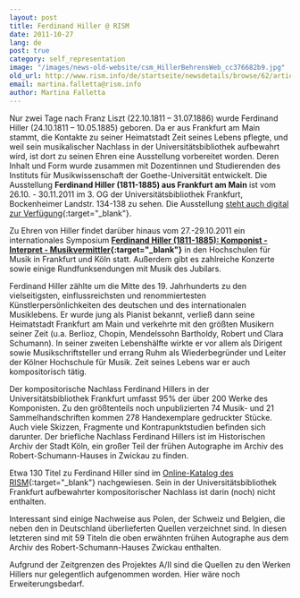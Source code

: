 ```yaml
---
layout: post
title: Ferdinand Hiller @ RISM
date: 2011-10-27
lang: de
post: true
category: self_representation
image: "/images/news-old-website/csm_HillerBehrensWeb_cc376682b9.jpg"
old_url: http://www.rism.info/de/startseite/newsdetails/browse/62/article/64/ferdinand-hiller-rism.html
email: martina.falletta@rism.info
author: Martina Falletta
---
```



Nur zwei Tage nach Franz Liszt (22.10.1811 – 31.07.1886) wurde Ferdinand Hiller (24.10.1811 – 10.05.1885) geboren. Da er aus Frankfurt am Main stammt, die Kontakte zu seiner Heimatstadt Zeit seines Lebens pflegte, und weil sein musikalischer Nachlass in der Universitätsbibliothek aufbewahrt wird, ist dort zu seinen Ehren eine Ausstellung vorbereitet worden. Deren Inhalt und Form wurde zusammen mit Dozentinnen und Studierenden des Instituts für Musikwissenschaft der Goethe-Universität entwickelt. Die Ausstellung **Ferdinand Hiller (1811-1885) aus Frankfurt am Main** ist vom 26.10. - 30.11.2011 im 3. OG der Universitätsbibliothek Frankfurt, Bockenheimer Landstr. 134-138 zu sehen. Die Ausstellung [steht auch digital zur Verfügung](http://www.ub.uni-frankfurt.de/musik/hiller_jubilaeum.html){:target="_blank"}.

Zu Ehren von Hiller findet darüber hinaus vom 27.-29.10.2011 ein internationales Symposium **[Ferdinand Hiller (1811-1885): Komponist - Interpret - Musikvermittler](http://www.hfmdk-frankfurt.info/globales/aktuelles/aktuelles.html){:target="_blank"}** in den Hochschulen für Musik in Frankfurt und Köln statt. Außerdem gibt es zahlreiche Konzerte sowie einige Rundfunksendungen mit Musik des Jubilars.

Ferdinand Hiller zählte um die Mitte des 19. Jahrhunderts zu den vielseitigsten, einflussreichsten und renommiertesten Künstlerpersönlichkeiten des deutschen und des internationalen Musiklebens. Er wurde jung als Pianist bekannt, verließ dann seine Heimatstadt Frankfurt am Main und verkehrte mit den größten Musikern seiner Zeit (u.a. Berlioz, Chopin, Mendelssohn Bartholdy, Robert und Clara Schumann). In seiner zweiten Lebenshälfte wirkte er vor allem als Dirigent sowie Musikschriftsteller und errang Ruhm als Wiederbegründer und Leiter der Kölner Hochschule für Musik. Zeit seines Lebens war er auch kompositorisch tätig.

Der kompositorische Nachlass Ferdinand Hillers in der Universitätsbibliothek Frankfurt umfasst 95% der über 200 Werke des Komponisten. Zu den größtenteils noch unpublizierten 74 Musik- und 21 Sammelhandschriften kommen 278 Handexemplare gedruckter Stücke. Auch viele Skizzen, Fragmente und Kontrapunktstudien befinden sich darunter. Der briefliche Nachlass Ferdinand Hillers ist im Historischen Archiv der Stadt Köln, ein großer Teil der frühen Autographe im Archiv des Robert-Schumann-Hauses in Zwickau zu finden.

Etwa 130 Titel zu Ferdinand Hiller sind im [Online-Katalog des RISM](http://opac.rism.info/index.php?id=6&no_cache=1&L=1&tx_bsbsearch_pi1%5Bsmode%5D=advanced&tx_bsbsearch_pi1%5Bfield%5D%5B0%5D=any_field&tx_bsbsearch_pi1%5Bfield%5D%5B1%5D=sauthor&tx_bsbsearch_pi1%5Bfield%5D%5B2%5D=stitle&tx_bsbsearch_pi1%5Bquery%5D%5B1%5D=Hiller%2C%20Ferdinand&tx_bsbsearch_pi1%5Bsubmit_button%5D=Search&tx_bsbsearch_pi1%5Bnavigation%5D=%2Bsopacauthorinstitution%3A%5E%22Hiller%2C%20Ferdinand%22%24&tx_bsbsearch_pi1%5Bshownavi%5D%5Bsopacauthorinstitution%5D=5){:target="_blank"} nachgewiesen. Sein in der Universitätsbibliothek Frankfurt aufbewahrter kompositorischer Nachlass ist darin (noch) nicht enthalten.

Interessant sind einige Nachweise aus Polen, der Schweiz und Belgien, die neben den in Deutschland überlieferten Quellen verzeichnet sind. In diesen letzteren sind mit 59 Titeln die oben erwähnten frühen Autographe aus dem Archiv des Robert-Schumann-Hauses Zwickau enthalten.

Aufgrund der Zeitgrenzen des Projektes A/II sind die Quellen zu den Werken Hillers nur gelegentlich aufgenommen worden. Hier wäre noch Erweiterungsbedarf.